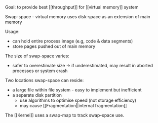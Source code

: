 Goal: to provide best [[throughput]] for [[virtual memory]] system

Swap-space - virtual memory uses disk-space as an extension of main memory

Usage:
- can hold entire process image (e.g, code & data segments)
- store pages pushed out of main memory

The size of swap-space varies:
- safer to overestimate size -> if underestimated, may result in aborted processes or system crash 

Two locations swap-space can reside:
- a large file within file system - easy to implement but inefficient
- a separate disk partition
	- use algorithms to optimise speed (not storage efficiency)
	- may cause [[Fragmentation||internal fragmentation]]

The [[Kernel]] uses a swap-map to track swap-space use.